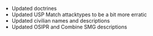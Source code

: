 - Updated doctrines
- Updated USP Match attacktypes to be a bit more erratic
- Updated civilian names and descriptions
- Updated OSIPR and Combine SMG descriptions